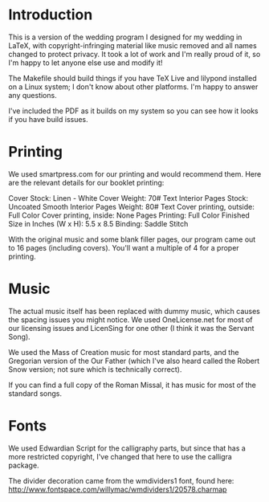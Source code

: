 Introduction
============

This is a version of the wedding program I designed for my wedding in LaTeX,
with copyright-infringing material like music removed and all names changed to
protect privacy. It took a lot of work and I'm really proud of it, so I'm happy
to let anyone else use and modify it!

The Makefile should build things if you have TeX Live and lilypond installed on
a Linux system; I don't know about other platforms. I'm happy to answer any
questions.

I've included the PDF as it builds on my system so you can see how it looks if
you have build issues.

Printing
========

We used smartpress.com for our printing and would recommend them. Here are the
relevant details for our booklet printing:

Cover Stock: Linen - White
Cover Weight: 70# Text
Interior Pages Stock: Uncoated Smooth
Interior Pages Weight: 80# Text
Cover printing, outside: Full Color
Cover printing, inside: None
Pages Printing: Full Color
Finished Size in Inches (W x H): 5.5 x 8.5
Binding: Saddle Stitch

With the original music and some blank filler pages, our program came out to 16
pages (including covers). You'll want a multiple of 4 for a proper printing.

Music
=====

The actual music itself has been replaced with dummy music, which causes the
spacing issues you might notice. We used OneLicense.net for most of our
licensing issues and LicenSing for one other (I think it was the Servant Song).

We used the Mass of Creation music for most standard parts, and the Gregorian
version of the Our Father (which I've also heard called the Robert Snow version;
not sure which is technically correct).

If you can find a full copy of the Roman Missal, it has music for most of the
standard songs.

Fonts
=====

We used Edwardian Script for the calligraphy parts, but since that has a more
restricted copyright, I've changed that here to use the calligra package.

The divider decoration came from the wmdividers1 font, found here:
http://www.fontspace.com/willymac/wmdividers1/20578.charmap
